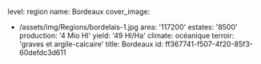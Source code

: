 level: region
name: Bordeaux
cover_image:
  - /assets/img/Regions/bordelais-1.jpg
area: '117200'
estates: '8500'
production: '4 Mio Hl'
yield: '49 Hl/Ha'
climate: océanique
terroir: 'graves et argile-calcaire'
title: Bordeaux
id: ff367741-f507-4f20-85f3-60defdc3d611
